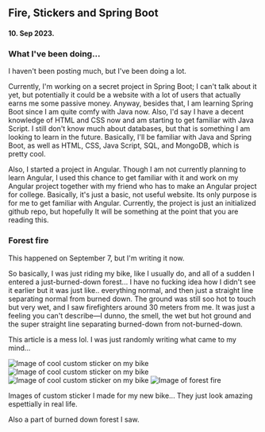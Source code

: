 ## Fire, Stickers and Spring Boot

#### 10. Sep 2023.

### What I've been doing...

I haven't been posting much, but I've been doing a lot.

Currently, I'm working on a secret project in Spring Boot; I can't talk about it yet, but potentially it could be a website with a lot of users that actually earns me some passive money. Anyway, besides that, I am learning Spring Boot since I am quite comfy with Java now. Also, I'd say I have a decent knowledge of HTML and CSS now and am starting to get familiar with Java Script. I still don't know much about databases, but that is something I am looking to learn in the future. Basically, I'll be familiar with Java and Spring Boot, as well as HTML, CSS, Java Script, SQL, and MongoDB, which is pretty cool.

Also, I started a project in Angular. Though I am not currently planning to learn Angular, I used this chance to get familiar with it and work on my Angular project together with my friend who has to make an Angular project for college. Basically, it's just a basic, not useful website. Its only purpose is for me to get familiar with Angular. Currently, the project is just an initialized github repo, but hopefully It will be something at the point that you are reading this.

### Forest fire

This happened on September 7, but I'm writing it now.

So basically, I was just riding my bike, like I usually do, and all of a sudden I entered a just-burned-down forest... I have no fucking idea how I didn't see it earlier but it was just like.. everything normal, and then just a straight line separating normal from burned down. The ground was still soo hot to touch but very wet, and I saw firefighters around 30 meters from me. It was just a feeling you can't describe—I dunno, the smell, the wet but hot ground and the super straight line separating burned-down from not-burned-down.

This article is a mess lol. I was just randomly writing what came to my mind...

![Image of cool custom sticker on my bike](https://cdn.domza.xyz/diary/domza-sticker-1.webp)
![Image of cool custom sticker on my bike](https://cdn.domza.xyz/diary/domza-sticker-2.webp)
![Image of cool custom sticker on my bike](https://cdn.domza.xyz/diary/domza-xyz-sticker.webp)
![Image of forest fire](https://cdn.domza.xyz/diary/forest-fire.webp)

Images of custom sticker I made for my new bike... They just look amazing espettially in real life.

Also a part of burned down forest I saw.
